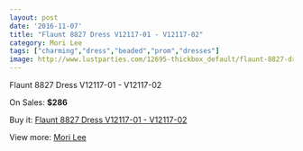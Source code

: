 ```yaml
---
layout: post
date: '2016-11-07'
title: "Flaunt 8827 Dress V12117-01 - V12117-02"
category: Mori Lee
tags: ["charming","dress","beaded","prom","dresses"]
image: http://www.lustparties.com/12695-thickbox_default/flaunt-8827-dress-v12117-01-v12117-02.jpg
---
```

Flaunt 8827 Dress V12117-01 - V12117-02

On Sales: **$286**
<a href="https://www.lustparties.com/en/mori-lee/4753-flaunt-8827-dress-v12117-01-v12117-02.html"><amp-img layout="responsive" width="600" height="600" src="//www.lustparties.com/12695-thickbox_default/flaunt-8827-dress-v12117-01-v12117-02.jpg" alt="Flaunt 8827 Dress V12117-01 - V12117-02 0" /></a>
<a href="https://www.lustparties.com/en/mori-lee/4753-flaunt-8827-dress-v12117-01-v12117-02.html"><amp-img layout="responsive" width="600" height="600" src="//www.lustparties.com/12696-thickbox_default/flaunt-8827-dress-v12117-01-v12117-02.jpg" alt="Flaunt 8827 Dress V12117-01 - V12117-02 1" /></a>

Buy it: [Flaunt 8827 Dress V12117-01 - V12117-02](https://www.lustparties.com/en/mori-lee/4753-flaunt-8827-dress-v12117-01-v12117-02.html "Flaunt 8827 Dress V12117-01 - V12117-02")

View more: [Mori Lee](https://www.lustparties.com/en/26-mori-lee "Mori Lee")